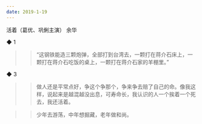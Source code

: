 ```yaml
---
date: 2019-1-19
---
```




活着（葛优、巩俐主演）
余华


◆ 1

>> “这钢铁能造三颗炮弹，全部打到台湾去，一颗打在蒋介石床上，一颗打在蒋介石吃饭的桌上，一颗打在蒋介石家的羊棚里。”

◆ 3

>> 做人还是平常点好，争这个争那个，争来争去赔了自己的命。像我这样，说起来是越混越没出息，可寿命长，我认识的人一个挨着一个死去，我还活着。

>> 少年去游荡，中年想掘藏，老年做和尚。

